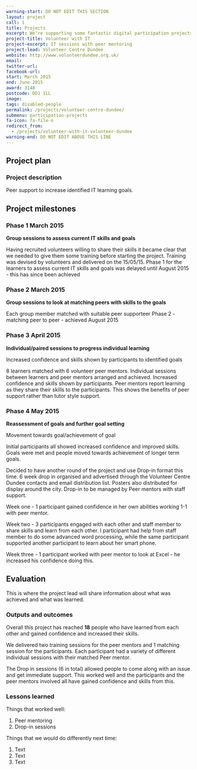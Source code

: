 ```yaml
---
warning-start: DO NOT EDIT THIS SECTION
layout: project
call: 1
title: Projects
excerpt: We're supporting some fantastic digital participation projects. Here are their stories.
project-title: Volunteer with IT
project-excerpt: IT sessions with peer mentoring
project-lead: Volunteer Centre Dundee
website: http://www.volunteerdundee.org.uk/
email:
twitter-url:
facebook-url:
start: March 2015
end: June 2015
award: 3148
postcode: DD1 1LL
image:
tags: disabled-people
permalink: /projects/volunteer-centre-dundee/
submenu: participation-projects
fa-icon: fa-file-o
redirect_from:
  - /projects/volunteer-with-it-volunteer-dundee
warning-end: DO NOT EDIT ABOVE THIS LINE
---
```


## Project plan

### Project description

Peer support to increase identified IT learning goals.


## Project milestones

### Phase 1 March 2015

**Group sessions to assess current IT skills and goals**

Having recruited volunteers willing to share their skills it became clear that we needed to give them some training before starting the project. Training was devised by volunteers and delivered on the 15/05/15.
Phase 1 for the learners to assess current IT skills and goals was delayed until August 2015 - this has since been achieved


### Phase 2 March 2015

**Group sessions to look at matching peers with skills to the goals**

Each group member matched with suitable peer supporteer
Phase 2 - matching peer to peer - achieved August 2015


### Phase 3 April 2015

**Individual/paired sessions to progress individual learning**

Increased confidence and skills shown by participants to identified goals

8 learners matched with 6 volunteer peer mentors. Individual sessions between learners and peer mentors arranged and achieved. Increased confidence and skills shown by participants. Peer mentors report learning as they share their skills to the participants. This shows the benefits of peer support rather than tutor style support.


### Phase 4 May 2015

**Reassessment of goals and further goal setting**

Movement towards goal/achievement of goal

Initial participants all  showed increased confidence and improved skills. Goals were met and people moved towards achievement of longer term goals.

Decided to have another round of the project and use Drop-in format this time. 6 week drop in organised and advertised through the Volunteer Centre Dundee contacts and email distribution list. Posters also distributed for display around the city.
Drop-in to be managed by Peer mentors with staff support.

Week one - 1 participant gained confidence in her own abilities working 1-1 with peer mentor.

Week two - 3 participants engaged with each other and staff member to share skills and learn from each other. I participant had help from staff member to do some advanced word processing, while the same participant supported another participant to learn about her smart phone.

Week three - 1 participant worked with peer mentor to look at Excel - he increased his confidence doing this.


## Evaluation

This is where the project lead will share information about what was achieved and what was learned.

### Outputs and outcomes

Overall this project has reached **18** people who have learned from each other and gained confidence and increased their skills.

We delivered two training sessions for the peer mentors and 1 matching session for the participants. Each participant had a variety of different individual sessions with their matched Peer mentor.

The Drop in sessions (6 in total) allowed people to come along with an issue and get immediate support. This worked well and the participants and the peer mentors involved all have gained confidence and skills from this.


### Lessons learned

Things that worked well:

1. Peer mentoring
2. Drop-in sessions

Things that we would do differently next time:

1. Text
2. Text
3. Text
